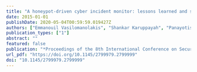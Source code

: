 ```yaml
---
title: "A honeypot-driven cyber incident monitor: lessons learned and steps ahead"
date: 2015-01-01
publishDate: 2020-05-04T00:59:59.019427Z
authors: ["Emmanouil Vasilomanolakis", "Shankar Karuppayah", "Panayotis Kikiras", "Max Mühlhäuser"]
publication_types: ["1"]
abstract: ""
featured: false
publication: "*Proceedings of the 8th International Conference on Security of Information and Networks, SIN 2015, Sochi, Russian Federation, September 8-10, 2015*"
url_pdf: "https://doi.org/10.1145/2799979.2799999"
doi: "10.1145/2799979.2799999"
---
```


